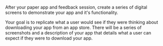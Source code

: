 After your paper app and feedback session, create a series of digital screens to demonstrate your app and it's functionality.  

Your goal is to replicate what a user would see if they were thinking about downloading your app from an app store.  There will be a series of screenshots and a description of your app that details what a user can expect if they were to download your app.